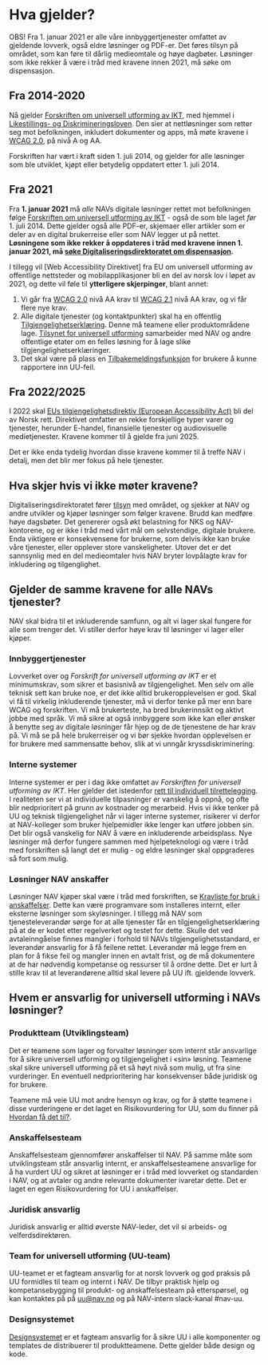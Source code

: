 # Hva gjelder?
<div><alertstripe type="advarsel">OBS! Fra 1. januar 2021 er alle våre innbyggertjenester omfattet av gjeldende lovverk, også eldre løsninger og PDF-er. Det føres tilsyn på området, som kan føre til dårlig medieomtale og høye dagbøter. Løsninger som ikke rekker å være i tråd med kravene innen 2021, må søke om dispensasjon.</alertstripe></div>

## Fra 2014-2020
Nå gjelder [Forskriften om universell utforming av IKT](https://lovdata.no/dokument/SF/forskrift/2013-06-21-732), med hjemmel i [Likestillings- og Diskrimineringsloven](https://lovdata.no/dokument/NL/lov/2017-06-16-51?q=likestilling). Den sier at nettløsninger som retter seg mot befolkningen, inkludert dokumenter og apps, må møte kravene i [WCAG 2.0](https://www.w3.org/TR/WCAG20/), på nivå A og AA. 

Forskriften har vært i kraft siden 1. juli 2014, og gjelder for alle løsninger som ble utviklet, kjøpt eller betydelig oppdatert etter 1. juli 2014. 

## Fra 2021
Fra __1. januar 2021__ må *alle* NAVs digitale løsninger rettet mot befolkningen følge [Forskriften om universell utforming av IKT](https://lovdata.no/dokument/SF/forskrift/2013-06-21-732) - også de som ble laget *før* 1. juli 2014. Dette gjelder også alle PDF-er, skjemaer eller artikler som er deler av en digital brukerreise eller som NAV legger ut på nettet. __Løsningene som ikke rekker å oppdateres i tråd med kravene innen 1. januar 2021, må [søke Digitaliseringsdirektoratet om dispensasjon](https://www.uutilsynet.no/regelverk/soke-om-dispensasjon/154).__

I tillegg vil [Web Accessibility Direktivet] fra EU om universell utforming av offentlige nettsteder og mobilapplikasjoner bli en del av norsk lov i løpet av 2021, og dette vil føle til __ytterligere skjerpinger__, blant annet:
1. Vi går fra [WCAG 2.0](https://www.uutilsynet.no/wcag-standarden/wcag-20-standarden/86) nivå AA krav til [WCAG 2.1](https://www.uutilsynet.no/webdirektivet-wad/wcag-21-standarden/140) nivå AA krav, og vi får flere nye krav.
2. Alle digitale tjenester (og kontaktpunkter) skal ha en offentlig [Tilgjengelighetserklæring](/hvordan-faa-det-til/tilgjengelighetserklæring.md). Denne må teamene eller produktområdene lage. [Tilsynet for universell utforming](https://www.uutilsynet.no/webdirektivet-wad/tilgjengelegheitserklaering/267) samarbeider med NAV og andre offentlige etater om en felles løsning for å lage slike tilgjengelighetserklæringer.
3. Det skal være på plass en [Tilbakemeldingsfunksjon](/hvordan-faa-det-til/tilbakemeldingsfunksjon.md) for brukere å kunne rapportere inn UU-feil.

## Fra 2022/2025
I 2022 skal [EUs tilgjengelighetsdirektiv (European Accessibility Act)](https://www.regjeringen.no/no/sub/eos-notatbasen/notatene/2016/mars/eus-tilgjengelighetsdirektiv/id2498097/) bli del av Norsk rett. Direktivet omfatter en rekke forskjellige typer varer og tjenester, herunder E-handel, finansielle tjenester og audiovisuelle medietjenester. Kravene kommer til å gjelde fra juni 2025.

Det er ikke enda tydelig hvordan disse kravene kommer til å treffe NAV i detalj, men det blir mer fokus på hele tjenester.

<!-- Eirik: Kan denne lages expandable: -->
## Hva skjer hvis vi ikke møter kravene?
Digitaliseringsdirektoratet fører [tilsyn](https://www.uutilsynet.no/tilsyn/tilsyn/250) med området, og sjekker at NAV og andre utvikler og kjøper løsninger som følger kravene. Brudd kan medføre høye dagsbøter. Det genererer også økt belastning for NKS og NAV-kontorene, og er ikke i tråd med vårt mål om selvstendige, digitale brukere. Enda viktigere er konsekvensene for brukerne, som delvis ikke kan bruke våre tjenester, eller opplever store vanskeligheter. Utover det er det sannsynlig med en del medieomtaler hvis NAV bryter lovpålagte krav for inkludering og tilgenglighet.

<!-- Eirik: Kan hele denne seksjonen også lages expandable: -->
## Gjelder de samme kravene for alle NAVs tjenester?
NAV skal bidra til et inkluderende samfunn, og alt vi lager skal fungere for alle som trenger det. Vi stiller derfor høye krav til løsninger vi lager eller kjøper.

### Innbyggertjenester
Lovverket over og *Forskrift for universell utforming av IKT* er et minimumskrav, som sikrer et basisnivå av tilgjengelighet. Men selv om alle teknisk sett kan bruke noe, er det ikke alltid brukeropplevelsen er god. Skal vi få til virkelig inkluderende tjenester, må vi derfor tenke på mer enn bare WCAG og forskriften. Vi må brukerteste, ha bred brukerinnsikt og aktivt jobbe med språk. Vi må sikre at også innbyggere som ikke kan eller ønsker å benytte seg av digitale løsninger får hjep og de de tjenestene de har krav på. Vi må se på hele brukerreiser og vi bør sjekke hvordan opplevelsen er for brukere med sammensatte behov, slik at vi unngår kryssdiskriminering.

### Interne systemer
Interne systemer er per i dag ikke omfattet av *Forskriften for universell utforming av IKT*. Her gjelder det istedenfor [rett til individuell tilrettelegging](https://lovdata.no/dokument/NL/lov/2017-06-16-51/KAPITTEL_3#shareModal). I realiteten ser vi at individuelle tilpasninger er vanskelig å oppnå, og ofte blir nedprioritert på grunn av kostnader og merarbeid. Hvis vi ikke tenker på UU og teknisk tilgjengelighet når vi lager interne systemer, risikerer vi derfor at NAV-kolleger som bruker hjelpemidler ikke lenger kan utføre jobben sin. Det blir også vanskelig for NAV å være en inkluderende arbeidsplass. Nye løsninger må derfor fungere sammen med hjelpeteknologi og være i tråd med forskriften så langt det er mulig - og eldre løsninger skal oppgraderes så fort som mulig.

### Løsninger NAV anskaffer
Løsninger NAV kjøper skal være i tråd med forskriften, se [Kravliste for bruk i anskaffelser](/hva-gjelder/krav-til-anskaffelser.md). Dette kan være programvare som installeres internt, eller eksterne løsninger som skyløsninger. I tillegg må NAV som tjenesteleverandør sørge for at alle tjenester får en tilgjengelighetserklæring på at de er kodet etter regelverket og testet for dette. Skulle det ved avtaleinngåelse finnes mangler i forhold til NAVs tilgjengelighetsstandard, er leverandør ansvarlig for å få feilene rettet. Leverandør må legge frem en plan for å fikse feil og mangler innen en avtalt frist, og de må dokumentere at de har nødvendig kompetanse og ressurser til å ordne dette. Det er lurt å stille krav til at leverandørene alltid skal levere på UU ift. gjeldende lovverk.

<!-- Eirik: Kan hele denne seksjonen også lages expandable: -->
## Hvem er ansvarlig for universell utforming i NAVs løsninger?

### Produktteam (Utviklingsteam)
Det er teamene som lager og forvalter løsninger som internt står ansvarlige for å sikre universell utforming og tilgjengelighet i «sin» løsning. Teamene skal sikre universell utforming på et så høyt nivå som mulig, ut fra sine vurderinger. En eventuell nedprioritering har konsekvenser både juridisk og for brukere. 

Teamene må veie UU mot andre hensyn og krav, og for å støtte teamene i disse vurderingene er det laget en Risikovurdering for UU, som du finner på [Hvordan få det til?](/hvordan-faa-det-til/).

### Anskaffelsesteam
Anskaffelsesteam gjennomfører anskaffelser til NAV. På samme måte som utviklingsteam står ansvarlig internt, er anskaffelsesteamene ansvarlige for å ha vurdert UU og sikret at løsninger er i tråd med lovverket og standarden i NAV, og at avtaler og andre relevante dokumenter ivaretar dette. Det er laget en egen Risikovurdering for UU i anskaffelser.

### Juridisk ansvarlig
Juridisk ansvarlig er alltid øverste NAV-leder, det vil si arbeids- og velferdsdirektøren.

### Team for universell utforming (UU-team)
UU-teamet er et fagteam ansvarlig for at norsk lovverk og god praksis på UU formidles til team og internt i NAV. De tilbyr praktisk hjelp og kompetansebygging til produkt- og anskaffelsesteam på etterspørsel, og kan kontaktes på på uu@nav.no og på NAV-intern slack-kanal #nav-uu. 

### Designsystemet 
[Designsystemet](https://design.nav.no/) er et fagteam ansvarlig for å sikre UU i alle komponenter og templates de distribuerer til produktteamene. Dette gjelder både design og kode.

